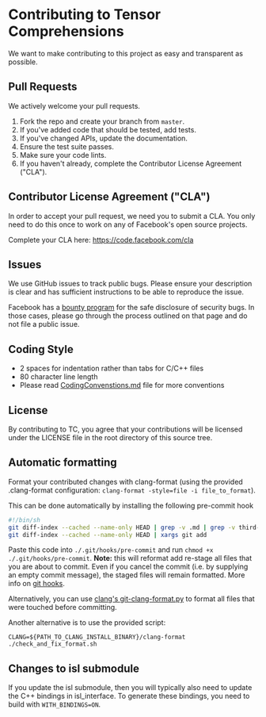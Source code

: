 # Contributing to Tensor Comprehensions
We want to make contributing to this project as easy and transparent as
possible.

## Pull Requests
We actively welcome your pull requests.

1. Fork the repo and create your branch from `master`.
2. If you've added code that should be tested, add tests.
3. If you've changed APIs, update the documentation.
4. Ensure the test suite passes.
5. Make sure your code lints.
6. If you haven't already, complete the Contributor License Agreement ("CLA").

## Contributor License Agreement ("CLA")
In order to accept your pull request, we need you to submit a CLA. You only need
to do this once to work on any of Facebook's open source projects.

Complete your CLA here: <https://code.facebook.com/cla>

## Issues
We use GitHub issues to track public bugs. Please ensure your description is
clear and has sufficient instructions to be able to reproduce the issue.

Facebook has a [bounty program](https://www.facebook.com/whitehat/) for the safe
disclosure of security bugs. In those cases, please go through the process
outlined on that page and do not file a public issue.

## Coding Style
* 2 spaces for indentation rather than tabs for C/C++ files
* 80 character line length
* Please read [CodingConvenstions.md](CodingConventions.md) file for more conventions

## License
By contributing to TC, you agree that your contributions will be licensed
under the LICENSE file in the root directory of this source tree.

## Automatic formatting

Format your contributed changes with clang-format (using the provided
.clang-format configuration: `clang-format -style=file -i file_to_format`).

This can be done automatically by installing the following pre-commit hook
```sh
#!/bin/sh
git diff-index --cached --name-only HEAD | grep -v .md | grep -v third-party | grep -v .txt | grep -v .sh | xargs ./third-party-install/clang+llvm/bin/clang-format -i -style=file
git diff-index --cached --name-only HEAD | xargs git add
```
Paste this code into `./.git/hooks/pre-commit` and run `chmod +x ./.git/hooks/pre-commit`.
**Note:** this will reformat add re-stage all files that you are about to
commit. Even if you cancel the commit (i.e. by supplying an empty commit
message), the staged files will remain formatted.
More info on [git hooks](https://git-scm.com/book/en/v2/Customizing-Git-Git-Hook).

Alternatively, you can use [clang's
git-clang-format.py](https://llvm.org/svn/llvm-project/cfe/trunk/tools/clang-format/git-clang-format)
to format all files that were touched before committing.

Another alternative is to use the provided script:
```
CLANG=${PATH_TO_CLANG_INSTALL_BINARY}/clang-format ./check_and_fix_format.sh
```

## Changes to isl submodule

If you update the isl submodule, then you will typically also need
to update the C++ bindings in isl_interface.
To generate these bindings, you need to build with `WITH_BINDINGS=ON`.
